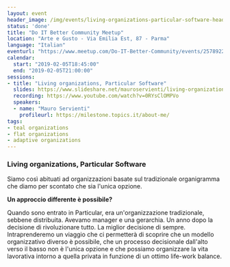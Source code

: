 ```yaml
---
layout: event
header_image: /img/events/living-organizations-particular-software-header.png
status: 'done'
title: "Do IT Better Community Meetup"
location: "Arte e Gusto - Via Emilia Est, 87 - Parma"
language: "Italian"
eventurl: "https://www.meetup.com/Do-IT-Better-Community/events/257892237/"
calendar:
  start: "2019-02-05T18:45:00"
  end: "2019-02-05T21:00:00"
sessions:
- title: "Living organizations, Particular Software"
  slides: https://www.slideshare.net/mauroservienti/living-organizations-particular-software-do-it-better-parma
  recording: https://www.youtube.com/watch?v=0RYsClOMPVo
  speakers:
  - name: "Mauro Servienti"
    profileurl: https://milestone.topics.it/about-me/
tags:
- teal organizations
- flat organizations
- adaptive organizations
---
```


### Living organizations, Particular Software

Siamo così abituati ad organizzazioni basate sul tradizionale organigramma che diamo per scontato che sia l'unica opzione.

**Un approccio differente è possibile?**

Quando sono entrato in Particular, era un'organizzazione tradizionale, sebbene distribuita. Avevamo manager e una gerarchia. Un anno dopo la decisione di rivoluzionare tutto. La miglior decisione di sempre. Intraprenderemo un viaggio che ci permetterà di scoprire che un modello organizzativo diverso è possibile, che un processo decisionale dall'alto verso il basso non è l'unica opzione e che possiamo organizzare la vita lavorativa intorno a quella privata in funzione di un ottimo life-work balance.
